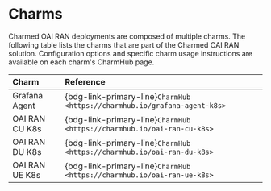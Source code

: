 # Charms

Charmed OAI RAN deployments are composed of multiple charms. The following table lists the charms that are part of the Charmed OAI RAN solution. Configuration options and specific charm usage instructions are available on each charm's CharmHub page.

| **Charm**      | **Reference**                                                              |
| :------------- | :------------------------------------------------------------------------- |
| Grafana Agent  | {bdg-link-primary-line}`CharmHub  <https://charmhub.io/grafana-agent-k8s>` |
| OAI RAN CU K8s | {bdg-link-primary-line}`CharmHub  <https://charmhub.io/oai-ran-cu-k8s>`    |
| OAI RAN DU K8s | {bdg-link-primary-line}`CharmHub  <https://charmhub.io/oai-ran-du-k8s>`    |
| OAI RAN UE K8s | {bdg-link-primary-line}`CharmHub  <https://charmhub.io/oai-ran-ue-k8s>`    |
